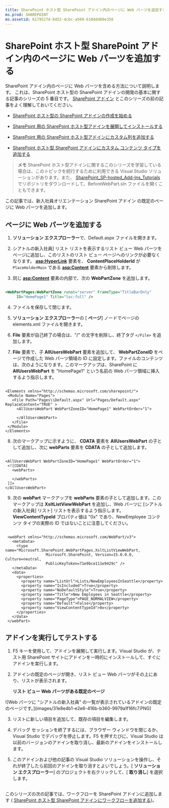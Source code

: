 ```yaml
---
title: SharePoint ホスト型 SharePoint アドイン内のページに Web パーツを追加する
ms.prod: SHAREPOINT
ms.assetid: 6179527d-8452-4cbc-a560-6104dd09e358
---
```



# SharePoint ホスト型 SharePoint アドイン内のページに Web パーツを追加する
SharePoint アドイン内のページに Web パーツを含める方法について説明します。
これは、SharePoint ホスト型の SharePoint アドインの開発の基本に関する記事のシリーズの 5 番目です。 [SharePoint アドイン](sharepoint-add-ins.md) とこのシリーズの前の記事をよく理解しておいてください。





-  [SharePoint ホスト型の SharePoint アドインの作成を始める](get-started-creating-sharepoint-hosted-sharepoint-add-ins.md)


-  [SharePoint 用の SharePoint ホスト型アドインを展開してインストールする](deploy-and-install-a-sharepoint-hosted-sharepoint-add-in.md)


-  [SharePoint 用の SharePoint ホスト型アドインにカスタム列を追加する](add-custom-columns-to-a-sharepoint-hostedsharepoint-add-in.md)


-  [SharePoint ホスト型 SharePoint アドインにカスタム コンテンツ タイプを追加する](add-a-custom-content-type-to-a-sharepoint-hostedsharepoint-add-in.md)



> **メモ**
> SharePoint ホスト型アドインに関するこのシリーズを学習している場合は、このトピックを続行するために利用できる Visual Studio ソリューションがあります。また、 [SharePoint_SP-hosted_Add-Ins_Tutorials](https://github.com/OfficeDev/SharePoint_SP-hosted_Add-Ins_Tutorials) でリポジトリをダウンロードして、BeforeWebPart.sln ファイルを開くこともできます。




この記事では、新入社員オリエンテーション SharePoint アドイン の既定のページに Web パーツを追加します。
## ページに Web パーツを追加する






1. **ソリューション エクスプローラー**で、Default.aspx ファイルを開きます。 


2. シアトルの新入社員] リスト リストを表示するリスト ビュー Web パーツをページに追加し、このリストのリスト ビュー ページへのリンクが必要なくなります。 **<asp:HyperLink>** 要素を、 **ContentPlaceHolderId** が `PlaceHolderMain` である **<asp:Content>** 要素から削除します。


3. 同じ **<asp:Content>** 要素の内部で、次の **WebPartZone** を追加します。

 ```XML

<WebPartPages:WebPartZone runat="server" FrameType="TitleBarOnly"
      ID="HomePage1" Title="loc:full" />

 ```

4. ファイルを保存して閉じます。


5. **ソリューション エクスプローラー**の [ **ページ**] ノードでページの elements.xml ファイルを開きます。 


6. **File** 要素が自己終了の場合は、"/" の文字を削除し、終了タグ `</File>` を追加します。


7. **File** 要素で、子 **AllUsersWebPart** 要素を追加して、 **WebPartZoneID** をページで作成した Web パーツ領域の ID に設定します。ファイルのコンテンツは、次のようになります。このマークアップは、SharePoint に **AllUsersWebPart** を "HomePage1" という名前の Web パーツ領域に挿入するよう指示します。

 ```

<Elements xmlns="http://schemas.microsoft.com/sharepoint/">
  <Module Name="Pages">
    <File Path="Pages\\Default.aspx" Url="Pages/Default.aspx" ReplaceContent="TRUE" >
      <AllUsersWebPart WebPartZoneID="HomePage1" WebPartOrder="1">

      </AllUsersWebPart>
    </File>
  </Module>
</Elements>

 ```

8. 次のマークアップに示すように、 **CDATA** 要素を **AllUsersWebPart** の子として追加し、次に **webParts** 要素を **CDATA** の子として追加します。

 ```

<AllUsersWebPart WebPartZoneID="HomePage1" WebPartOrder="1">
  <![CDATA[
    <webParts>

    </webParts>
  ]]>
</AllUsersWebPart>
 ```

9. 次の **webPart** マークアップを **webParts** 要素の子として追加します。このマークアップは **XsltListViewWebPart** を追加し、Web パーツに [シアトルの新入社員] リスト] リストを表示するよう指示します。 **ViewContentTypeId** プロパティ値は "0x" であり、NewEmployee コンテンツ タイプの実際の ID ではないことに注意してください。

 ```

  <webPart xmlns="http://schemas.microsoft.com/WebPart/v3">
    <metaData>
      <type name="Microsoft.SharePoint.WebPartPages.XsltListViewWebPart, 
                   Microsoft.SharePoint, Version=15.0.0.0, Culture=neutral, 
                   PublicKeyToken=71e9bce111e9429c" />
    </metaData>
    <data>
      <properties>
        <property name="ListUrl">Lists/NewEmployeesInSeattle</property>
        <property name="IsIncluded">True</property>
        <property name="NoDefaultStyle">True</property>
        <property name="Title">New Employees in Seattle</property>
        <property name="PageType">PAGE_NORMALVIEW</property>
        <property name="Default">False</property>
        <property name="ViewContentTypeId">0x</property>
      </properties>
    </data>
  </webPart>
 ```


## アドインを実行してテストする






1. F5 キーを使用して、アドインを展開して実行します。Visual Studio が、テスト用 SharePoint サイトにアドインを一時的にインストールして、すぐにアドインを実行します。 


2. アドインの既定のページが開き、リスト ビュー Web パーツがその上にあり、リストが表示されます。 

   **リスト ビュー Web パーツがある既定のページ**



!\[Web パーツに "シアトルの新入社員" の一覧が表示されているアドインの既定のページです。](images/31e8e4b1-e2e6-416b-b360-9979a1f16fc7.PNG)





3. リストに新しい項目を追加して、既存の項目を編集します。


4. デバッグ セッションを終了するには、ブラウザー ウィンドウを閉じるか、Visual Studio でデバッグを停止します。F5 を押すたびに、Visual Studio は以前のバージョンのアドインを取り消し、最新のアドインをインストールします。


5. このアドインおよび他の記事の Visual Studio ソリューションを操作し、それが終了したら前回のアドインを取り消すとよいでしょう。[ **ソリューション エクスプローラー**] のプロジェクトを右クリックして、[ **取り消し**] を選択します。



## 
<a name="Nextsteps"> </a>

このシリーズの次の記事では、ワークフローを SharePoint アドインに追加します ( [SharePoint ホスト型 SharePoint アドインにワークフローを追加する](add-a-workflow-to-a-sharepoint-hosted-sharepoint-add-in.md))。




